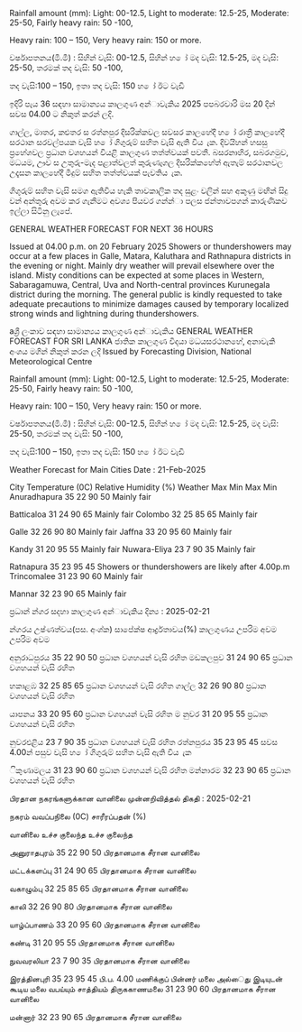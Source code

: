 Rainfall amount (mm): Light: 00-12.5, Light to moderate: 12.5-25, Moderate: 25-50, Fairly heavy rain: 50 -100,

Heavy rain: 100 – 150, Very heavy rain: 150 or more.

වර්ෂාපතනය(මි.මී) : සිහින් වැසි: 00-12.5, සිහින් හ ෝ මද වැසි: 12.5-25, මද වැසි: 25-50, තරමක් තද වැසි: 50 -100,

තද වැසි:100 – 150, ඉතා තද වැසි: 150 හ ෝ ඊට වැඩි

ඉදිරි පැය 36 සඳහා සාමාන්‍යය කාලගුණ අන්‍ාවැකිය 2025 පපබරවාරි මස 20 දින්‍ සවස 04.00 ට නිකුත් කරන්‍ ලදි.

ගාල්ල, මාතර, කළුතර ස රත්නපුර දිසරික්කවල සවසර කාලහේදී හ ෝ රාත්‍රී කාලහේදී සරථාන සරවල්පයක වැසි හ ෝ ගිගුරුම් සහිත වැසි ඇති විය ැක. දිවයිහන් හසසු ප්‍රහේශවල ප්‍රධාන වශහයන් වියළි කාලගුණ තත්ත්වයක් පවතී. බසරනාහිර, සබරගමුව, මධයම, ඌව ස උතුරු-මැද පළාත්වලත් කුරුණෑගල දිසරික්කහේත් ඇතැම් සරථානවල උදෑසන කාලහේදී මීදුම් සහිත තත්ත්වයක් පැවතිය ැක.

ගිගුරුම් සහිත වැසි සමග ඇතිවිය හැකි තාවකාලික තද සුළං වලින් සහ අකුණු මඟින් සිදු වන්‍ අන්‍තුරු අවම කර ගැනීමට අවශ්‍ය පියවර ගන්න්‍ා පලස ජන්‍තාවපගන් කාරුණිකව ඉල්ලා සිටිනු ලැපේ.

GENERAL WEATHER FORECAST FOR NEXT 36 HOURS

Issued at 04.00 p.m. on 20 February 2025 Showers or thundershowers may occur at a few places in Galle, Matara, Kaluthara and Rathnapura districts in the evening or night. Mainly dry weather will prevail elsewhere over the island. Misty conditions can be expected at some places in Western, Sabaragamuwa, Central, Uva and North-central provinces Kurunegala district during the morning. The general public is kindly requested to take adequate precautions to minimize damages caused by temporary localized strong winds and lightning during thundershowers.

aශ්‍රී ලංකාව සඳහා සාමාන්‍යය කාලගුණ අන්‍ාවැකිය GENERAL WEATHER FORECAST FOR SRI LANKA ජාතික කාලගුණ විදයා මධයසරථානහේ, අනාවැකි අංශය මගින් නිකුත් කරන ලදි Issued by Forecasting Division, National Meteorological Centre

Rainfall amount (mm): Light: 00-12.5, Light to moderate: 12.5-25, Moderate: 25-50, Fairly heavy rain: 50 -100,

Heavy rain: 100 – 150, Very heavy rain: 150 or more.

වර්ෂාපතනය(මි.මී) : සිහින් වැසි: 00-12.5, සිහින් හ ෝ මද වැසි: 12.5-25, මද වැසි: 25-50, තරමක් තද වැසි: 50 -100,

තද වැසි:100 – 150, ඉතා තද වැසි: 150 හ ෝ ඊට වැඩි

Weather Forecast for Main Cities Date : 21-Feb-2025

City Temperature (0C) Relative Humidity (%) Weather Max Min Max Min Anuradhapura 35 22 90 50 Mainly fair

Batticaloa 31 24 90 65 Mainly fair Colombo 32 25 85 65 Mainly fair

Galle 32 26 90 80 Mainly fair Jaffna 33 20 95 60 Mainly fair

Kandy 31 20 95 55 Mainly fair Nuwara-Eliya 23 7 90 35 Mainly fair

Ratnapura 35 23 95 45 Showers or thundershowers are likely after 4.00p.m Trincomalee 31 23 90 60 Mainly fair

Mannar 32 23 90 65 Mainly fair

ප්‍රධාන්‍ න්‍ගර සදහා කාලගුණ අන්‍ාවැකිය දින්‍ය : 2025-02-21

න්‍ගරය උෂ්ණත්වය(පස. අංශ්‍ක) සාපේක්ෂ ආර්ද්‍රතාවය(%) කාලගුණය උපරිම අවම උපරිම අවම

අනුරාධපුරය 35 22 90 50 ප්‍රධාන වශහයන් වැසි රහිත මඩකලපුව 31 24 90 65 ප්‍රධාන වශහයන් වැසි රහිත

හකාළඹ 32 25 85 65 ප්‍රධාන වශහයන් වැසි රහිත ගාල්ල 32 26 90 80 ප්‍රධාන වශහයන් වැසි රහිත

යාපනය 33 20 95 60 ප්‍රධාන වශහයන් වැසි රහිත ම නුවර 31 20 95 55 ප්‍රධාන වශහයන් වැසි රහිත

නුවරඑළිය 23 7 90 35 ප්‍රධාන වශහයන් වැසි රහිත රත්නපුරය 35 23 95 45 සවස 4.00න් පසුව වැසි හ ෝ ගිගුරුම් සහිත වැසි ඇති විය ැක

ිකුණාමලය 31 23 90 60 ප්‍රධාන වශහයන් වැසි රහිත මන්නාරම 32 23 90 65 ප්‍රධාන වශහයන් වැසි රහිත

பிரதான நகரங்களுக்கான வானிலை முன்னறிவித்தல் திகதி : 2025-02-21

நகரம் வவப்பநிலை (0C) சாரீரப்பதன் (%)

வானிலை உச்ச குலைந்த உச்ச குலைந்த

அனுராதபுரம் 35 22 90 50 பிரதானமாக சீரான வானிலை

மட்டக்களப்பு 31 24 90 65 பிரதானமாக சீரான வானிலை

வகாழும்பு 32 25 85 65 பிரதானமாக சீரான வானிலை

காலி 32 26 90 80 பிரதானமாக சீரான வானிலை

யாழ்ப்பாணம் 33 20 95 60 பிரதானமாக சீரான வானிலை

கண்டி 31 20 95 55 பிரதானமாக சீரான வானிலை

நுவவரலியா 23 7 90 35 பிரதானமாக சீரான வானிலை

இரத்தினபுரி 35 23 95 45 பி.ப. 4.00 மணிக்குப் பின்னர் மலை அல்ைது இடியுடன் கூடிய மலை வபய்யும் சாத்தியம் திருககாணமலை 31 23 90 60 பிரதானமாக சீரான வானிலை

மன்னார் 32 23 90 65 பிரதானமாக சீரான வானிலை